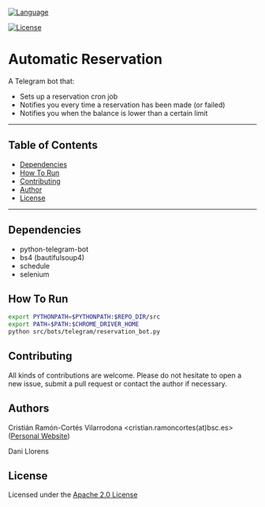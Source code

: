 <!-- Main Repository language -->
[![Language](https://img.shields.io/badge/language-python-brightgreen.svg)](https://img.shields.io/badge/language-python-brightgreen.svg)

<!-- Repository License -->
[![License](https://img.shields.io/badge/License-Apache%202.0-blue.svg)](https://github.com/cristianrcv/reservation-cron/blob/master/LICENSE)

# Automatic Reservation

A Telegram bot that:

- Sets up a reservation cron job
- Notifies you every time a reservation has been made (or failed)
- Notifies you when the balance is lower than a certain limit

---

## Table of Contents

* [Dependencies](#dependencies)
* [How To Run](#how-to-run)
* [Contributing](#contributing)
* [Author](#author)
* [License](#license)

---

## Dependencies

- python-telegram-bot
- bs4 (bautifulsoup4)
- schedule
- selenium

## How To Run

```bash
export PYTHONPATH=$PYTHONPATH:$REPO_DIR/src
export PATH=$PATH:$CHROME_DRIVER_HOME
python src/bots/telegram/reservation_bot.py
```

## Contributing

All kinds of contributions are welcome. Please do not hesitate to open a new issue, submit a pull request or contact the
author if necessary.

## Authors

Cristián Ramón-Cortés Vilarrodona <cristian.ramoncortes(at)bsc.es> ([Personal Website][cristian])

Dani Llorens

## License

Licensed under the [Apache 2.0 License][apache-2]


[cristian]: https://cristianrcv.netlify.com/

[apache-2]: http://www.apache.org/licenses/LICENSE-2.0
